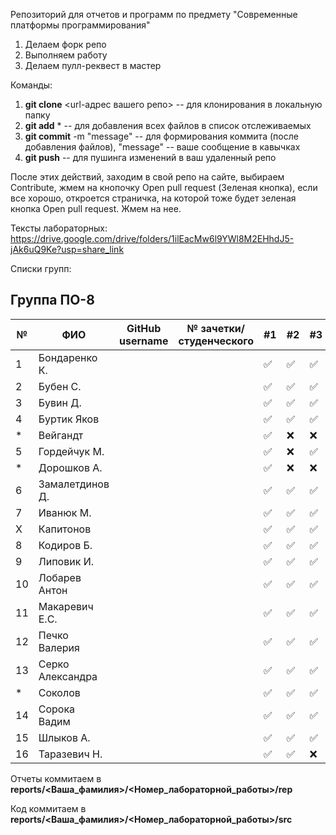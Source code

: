 Репозиторий для отчетов и программ по предмету "Современные платформы программирования"

1. Делаем форк репо
1. Выполняем работу
1. Делаем пулл-реквест в мастер

Команды:
1. **git clone** <url-адрес вашего репо> -- для клонирования в локальную папку
1. **git add** * -- для добавления всех файлов в список отслеживаемых
1. **git commit** -m "message" -- для формирования коммита (после добавления файлов), "message" -- ваше сообщение в кавычках
1. **git push** -- для пушинга изменений в ваш удаленный репо

После этих действий, заходим в свой репо на сайте, выбираем Contribute, жмем на кнопочку Open pull request (Зеленая кнопка), если все хорошо, откроется страничка, на которой тоже будет зеленая кнопка Open pull request. Жмем на нее.

Тексты лабораторных: https://drive.google.com/drive/folders/1ilEacMw6l9YWl8M2EHhdJ5-jAk6uQ9Ke?usp=share_link

Списки групп:

## Группа ПО-8

|№|ФИО|GitHub username|№ зачетки/студенческого|#1|#2|#3|#4|#5|#6|#7|
|---|---|---|---|---|---|---|---|---|---|---|
|1|Бондаренко К.|||✅|✅|✅|✅|✅|✅|✅|:x:|
|2|Бубен С.|||✅|✅|✅|✅|✅|:x:|✅|:x:|
|3|Бувин Д.|||✅|✅|✅|:x:|:x:|:x:|:x:|:x:|
|4|Буртик Яков|||✅|✅|✅|✅|✅|✅|✅|
|*|Вейгандт|||✅|:x:|:x:|:x:|:x:|:x:|:x:|
|5|Гордейчук М.|||✅|:x:|✅|:x:|:x:|:x:|:x:|
|*|Дорошков А.|||✅|:x:|:x:|:x:|:x:|:x:|:x:|
|6|Замалетдинов Д.|||✅|✅|✅|✅|✅|✅|✅|
|7|Иванюк М.|||✅|✅|✅|✅|✅|✅|✅|:x:|
|X|Капитонов|||✅|✅|✅|✅|:x:|:x:|:x:|:x:|
|8|Кодиров Б.|||✅|✅|✅|✅|:x:|✅|✅|:x:|
|9|Липовик И.|||✅|✅|✅|✅|✅|✅|✅|:x:|
|10|Лобарев Антон|||✅|✅|✅|✅|✅|✅|✅|
|11|Макаревич Е.C.|||✅|✅|✅|✅|✅|✅|✅|
|12|Печко Валерия|||✅|✅|✅|✅|:x:|:x:|:x:|
|13|Серко Александра|||✅|✅|✅|✅|✅|✅|✅|✅|
|*|Соколов|||✅|✅|✅|:x:|:x:|:x:|:x:|
|14|Сорока Вадим|||✅|✅|✅|✅|✅|:x:|✅|:x:|
|15|Шлыков А.|||✅|✅|✅|✅|✅|:x:|✅|
|16|Таразевич Н.|||✅|✅|:x:|:x:|✅|:x:|:x:|

Отчеты коммитаем в **reports/<Ваша_фамилия>/<Номер_лабораторной_работы>/rep**

Код коммитаем в **reports/<Ваша_фамилия>/<Номер_лабораторной_работы>/src**
